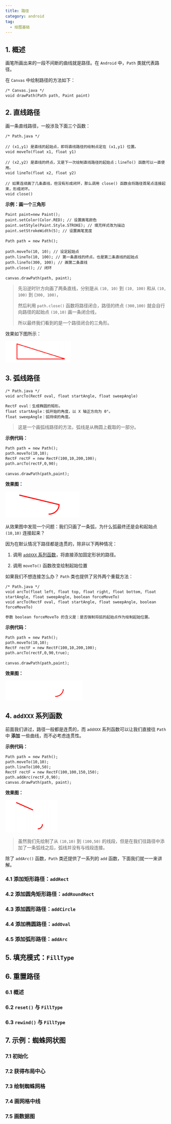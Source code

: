 ```yaml
---
title: 路径
category: android
tag:
  - 绘图基础
---
```


## 1. 概述

画笔所画出来的一段不间断的曲线就是路径。在 `Android` 中，`Path` 类就代表路径。

在 `Canvas` 中绘制路径的方法如下：

```java:no-line-numbers
/* Canvas.java */
void drawPath(Path path, Paint paint)
```

## 2. 直线路径

画一条直线路径，一般涉及下面三个函数：

```java:no-line-numbers
/* Path.java */

// (x1,y1) 是直线的起始点，即将直线路径的绘制点定在 (x1,y1) 位置。
void moveTo(float x1, float y1)

// (x2,y2) 是直线的终点，又是下一次绘制直线路径的起始点；lineTo() 函数可以一直使用。
void lineTo(float x2, float y2)

// 如果连续画了几条直线，但没有形成闭环，那么调用 close() 函数会将路径首尾点连接起来，形成闭环。
void close()
```

**示例：画一个三角形**

```java:no-line-numbers
Paint paint=new Paint(); 
paint.setColor(Color.RED); // 设置画笔颜色
paint.setStyle(Paint.Style.STROKE); // 填充样式改为描边
paint.setStrokeWidth(5); // 设置画笔宽度

Path path = new Path(); 

path.moveTo(10, 10); // 设定起始点
path.lineTo(10, 100); // 第一条直线的终点，也是第二条直线的起始点
path.lineTo(300, 100); // 画第二条直线
path.close(); // 闭环

canvas.drawPath(path, paint);
```

> 先沿逆时针方向画了两条直线，分别是从 `(10, 10)` 到 `(10, 100)` 和从 `(10, 100)` 到 (`300, 100)`，
> 
> 然后利用 `path.close()` 函数将路径闭合，路径的终点 `(300,100)` 就会自行向路径的起始点 `(10,10)` 画一条闭合线，
> 
> 所以最终我们看到的是一个路径闭合的三角形。

效果如下图所示：

![](./images/path/01.png)

## 3. 弧线路径

```java:no-line-numbers
/* Path.java */
void arcTo(RectF oval, float startAngle, float sweepAngle)
```

```:no-line-numbers
RectF oval：生成椭圆的矩形。
float startAngle：弧开始的角度，以 X 轴正方向为 0°。 
float sweepAngle：弧持续的角度。
```

> 这是一个画弧线路径的方法，弧线是从椭圆上截取的一部分。

**示例代码：**

```java:no-line-numbers
Path path = new Path(); 
path.moveTo(10,10); 
RectF rectF = new RectF(100,10,200,100); 
path.arcTo(rectF,0,90); 

canvas.drawPath(path,paint);
```

**效果图：**

![](./images/path/02.png)

从效果图中发现一个问题：我们只画了一条弧，为什么弧最终还是会和起始点 `(10,10)` 连接起来？

因为在默认情况下路径都是连贯的，除非以下两种情况：

1. 调用 [`addXXX` 系列函数](#_4-addxxx-系列函数)，将直接添加固定形状的路径。
   
2. 调用 `moveTo()` 函数改变绘制起始位置

如果我们不想连接怎么办？ `Path` 类也提供了另外两个重载方法：

```java:no-line-numbers
/* Path.java */
void arcTo(float left, float top, float right, float bottom, float startAngle, float sweepAngle, boolean forceMoveTo) 
void arcTo(RectF oval, float startAngle, float sweepAngle, boolean forceMoveTo)
```

```:no-line-numbers
参数 boolean forceMoveTo 的含义是：是否强制将弧的起始点作为绘制起始位置。
```

**示例代码：**

```java:no-line-numbers
Path path = new Path(); 
path.moveTo(10,10); 
RectF rectF = new RectF(100,10,200,100); 
path.arcTo(rectF,0,90,true); 

canvas.drawPath(path,paint);
```

**效果图：**

![](./images/path/03.png)

## 4. `addXXX` 系列函数

前面我们讲过，路径一般都是连贯的，而 `addXXX` 系列函数可以让我们直接往 `Path` 中 **添加** 一些曲线，而不必考虑连贯性。

**示例代码：**

```java:no-line-numbers
Path path = new Path(); 
path.moveTo(10,10); 
path.lineTo(100,50); 
RectF rectF = new RectF(100,100,150,150); 
path.addArc(rectF,0,90); 
canvas.drawPath(path, paint);
```

**效果图：**

![](./images/path/04.png)

> 虽然我们先绘制了从 `(10,10)` 到 `(100,50)` 的线段，但是在我们往路径中添加了一条弧线之后，弧线并没有与线段连接。

除了 `addArc()` 函数，`Path` 类还提供了一系列的 `add` 函数，下面我们就一一来讲解。

### 4.1 添加矩形路径：`addRect`

### 4.2 添加圆角矩形路径：`addRoundRect`

### 4.3 添加圆形路径：`addCircle`

### 4.4 添加椭圆路径：`addOval`

### 4.5 添加弧形路径：`addArc`

## 5. 填充模式：`FillType`

## 6. 重置路径

### 6.1 概述

### 6.2 `reset()` 与 `FillType`

### 6.3 `rewind()` 与 `FillType`

## 7. 示例：蜘蛛网状图

### 7.1 初始化

### 7.2 获得布局中心

### 7.3 绘制蜘蛛网格

### 7.4 画网格中线

### 7.5 画数据图

